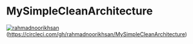 # MySimpleCleanArchitecture
[![rahmadnoorikhsan](https://circleci.com/gh/rahmadnoorikhsan/MySimpleCleanArchitecture.svg?style=svg)](https://circleci.com/gh/rahmadnoorikhsan/MySimpleCleanArchitecture)(https://circleci.com/gh/rahmadnoorikhsan/MySimpleCleanArchitecture)